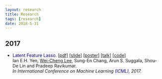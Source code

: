 ```yaml
---
layout: research
title: Research
tags: [research]
date: 2018-5-31
---
```


## 2017

<ul>
    <li> 
    <font color="navy">Latent Feature Lasso.</font>
        <a href=http://www.cs.cmu.edu/~eyan/publication/LatentFeatureLasso.pdf>[pdf]</a>
        <a href=http://www.cs.cmu.edu/~eyan/publication/LFLassoSlide.pdf>[slide]</a>
        <a href=http://www.cs.cmu.edu/~eyan/publication/LFLassoPoster.pdf>[poster]</a>
        <a href=https://www.dropbox.com/s/ulz420uvym4huac/LFM_ICML_Tak.mp4>[talk]</a>
        <a href=http://www.cs.cmu.edu/~eyan/code/ConvexBMF.zip>[code]</a>
    <br>
     Ian E.H. Yen, <u>Wei-Cheng Lee</u>, Sung-En Chang, Arun S. Suggala, Shou-De Lin and Pradeep Ravikumar. </br>
    <I>In International Conference on Machine Learning <font color="navy">(ICML)</font>, 2017.</I> 
    </li>
</ul>   

